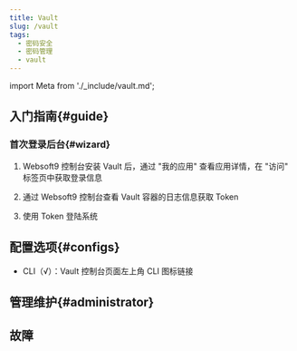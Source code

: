 ```yaml
---
title: Vault
slug: /vault
tags:
  - 密码安全
  - 密码管理
  - vault
---
```


import Meta from './_include/vault.md';

<Meta name="meta" />

## 入门指南{#guide}

### 首次登录后台{#wizard}

1. Websoft9 控制台安装 Vault 后，通过 "我的应用" 查看应用详情，在 "访问" 标签页中获取登录信息

2. 通过 Websoft9 控制台查看 Vault 容器的日志信息获取 Token

3. 使用 Token 登陆系统


## 配置选项{#configs}

- CLI（√）：Vault 控制台页面左上角 CLI 图标链接

## 管理维护{#administrator}


## 故障
